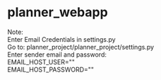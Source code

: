 # planner_webapp

Note:  
Enter Email Credentials in settings.py  
Go to: planner_project/planner_project/settings.py  
  Enter sender email and password:  
    EMAIL_HOST_USER=""  
    EMAIL_HOST_PASSWORD=""  
